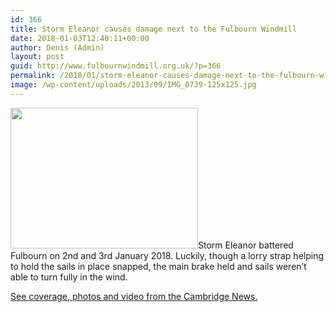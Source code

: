 ```yaml
---
id: 366
title: Storm Eleanor causes damage next to the Fulbourn Windmill
date: 2018-01-03T12:40:11+00:00
author: Denis (Admin)
layout: post
guid: http://www.fulbournwindmill.org.uk/?p=366
permalink: /2018/01/storm-eleanor-causes-damage-next-to-the-fulbourn-windmill/
image: /wp-content/uploads/2013/09/IMG_0739-125x125.jpg
---
```

<img class="size-medium wp-image-15 alignleft" src="http://www.fulbournwindmill.org.uk/wp-content/uploads/2013/09/IMG_0740-300x225.jpg" alt="" width="300" height="225" srcset="http://www.fulbournwindmill.org.uk/wp-content/uploads/2013/09/IMG_0740-300x225.jpg 300w, http://www.fulbournwindmill.org.uk/wp-content/uploads/2013/09/IMG_0740-1024x768.jpg 1024w" sizes="(max-width: 300px) 100vw, 300px" />Storm Eleanor battered Fulbourn on 2nd and 3rd January 2018. Luckily, though a lorry strap helping to hold the sails in place snapped, the main brake held and sails weren&#8217;t able to turn fully in the wind.

[See coverage, photos and video from the Cambridge News.](http://www.cambridge-news.co.uk/news/cambridge-news/storm-eleanor-tree-fulbourn-windmill-14106865)

&nbsp;